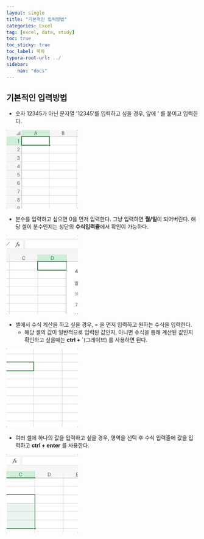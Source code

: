 ```yaml
---
layout: single
title: "기본적인 입력방법"
categories: Excel
tag: [excel, data, study]
toc: true
toc_sticky: true
toc_label: 목차
typora-root-url: ../
sidebar:
    nav: "docs"
---
```


## 기본적인 입력방법

- 숫자 12345가 아닌 문자열 '12345'를 입력하고 싶을 경우, 앞에 ' 를 붙이고 입력한다.



![excel-00](/images/2024-04-26-first/excel-00.gif)



- 분수를 입력하고 싶으면 0을 먼저 입력한다. 그냥 입력하면 **월/일**이 되어버린다. 해당 셀이 분수인지는 상단의 **수식입력줄**에서 확인이 가능하다. 



![excel-01](/images/2024-04-26-first/excel-01.gif)



- 셀에서 수식 계산을 하고 싶을 경우, = 을 먼저 입력하고 원하는 수식을 입력한다.
  - 해당 셀의 값이 일반적으로 입력된 값인지, 아니면 수식을 통해 계산된 값인지 확인하고 싶을때는 **ctrl + `**(그레이브) 를 사용하면 된다.



![excel-02](/images/2024-04-26-first/excel-02.gif)



- 여러 셀에 하나의 값을 입력하고 싶을 경우, 영역을 선택 후 수식 입력줄에 값을 입력하고 **ctrl + enter** 를 사용한다.



![excel-04](/images/2024-04-26-first/excel-04.gif)



